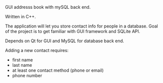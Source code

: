 GUI addresss book with mySQL back end.

Written in C++.

The application will let you store contact info for people in a database.
Goal of the project is to get familiar with GUI framework and SQLite API.

Depends on Qt for GUI and MySQL for database back end.

 Adding a new contact requires:
 - first name
 - last name
 - at least one contact method (phone or email)
 - phone number
